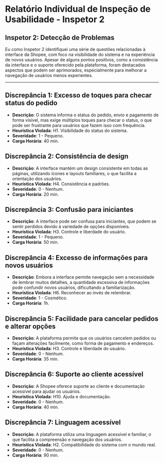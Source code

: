 # Relatório Individual de Inspeção de Usabilidade - Inspetor 2
## Inspetor 2: Detecção de Problemas
Eu como Inspetor 2 identifiquei uma série de questões relacionadas à interface da Shopee, com foco na visibilidade do sistema e na experiência de novos usuários. Apesar de alguns pontos positivos, como a consistência da interface e o suporte oferecido pela plataforma, foram destacados aspectos que podem ser aprimorados, especialmente para melhorar a navegação de usuários menos experientes.

---

## Discrepância 1: Excesso de toques para checar status do pedido
- **Descrição**: O sistema informa o status do pedido, envio e pagamento de forma visível, mas exige múltiplos toques para checar o status, o que pode ser frustrante para usuários que fazem isso com frequência.
- **Heurística Violada**: H1. Visibilidade do status do sistema.
- **Severidade**: 1 - Pequeno.
- **Carga Horária**: 40 min.

## Discrepância 2: Consistência de design
- **Descrição**: A interface mantém um design consistente em todas as páginas, utilizando ícones e layouts familiares, o que facilita a orientação dos usuários.
- **Heurística Violada**: H4. Consistência e padrões.
- **Severidade**: 0 - Nenhum.
- **Carga Horária**: 20 min.

## Discrepância 3: Confusão para iniciantes
- **Descrição**: A interface pode ser confusa para iniciantes, que podem se sentir perdidos devido à variedade de opções disponíveis.
- **Heurística Violada**: H3. Controle e liberdade do usuário.
- **Severidade**: 1 - Pequeno.
- **Carga Horária**: 50 min.

## Discrepância 4: Excesso de informações para novos usuários
- **Descrição**: Embora a interface permite navegação sem a necessidade de lembrar muitos detalhes, a quantidade excessiva de informações pode confundir novos usuários, dificultando a familiarização.
- **Heurística Violada**: H6. Reconhecer ao invés de relembrar.
- **Severidade**: 1 - Cosmético.
- **Carga Horária**: 1h.

## Discrepância 5: Facilidade para cancelar pedidos e alterar opções
- **Descrição**: A plataforma permite que os usuários cancelem pedidos ou façam alterações facilmente, como forma de pagamento e endereços.
- **Heurística Violada**: H3. Controle e liberdade do usuário.
- **Severidade**: 0 - Nenhum.
- **Carga Horária**: 35 min.

## Discrepância 6: Suporte ao cliente acessível
- **Descrição**: A Shopee oferece suporte ao cliente e documentação acessível para ajudar os usuários.
- **Heurística Violada**: H10. Ajuda e documentação.
- **Severidade**: 0 - Nenhum.
- **Carga Horária**: 40 min.

## Discrepância 7: Linguagem acessível
- **Descrição**: A plataforma utiliza uma linguagem acessível e familiar, o que facilita a compreensão e navegação dos usuários.
- **Heurística Violada**: H2. Compatibilidade do sistema com o mundo real.
- **Severidade**: 0 - Nenhum.
- **Carga Horária**: 90 min.
